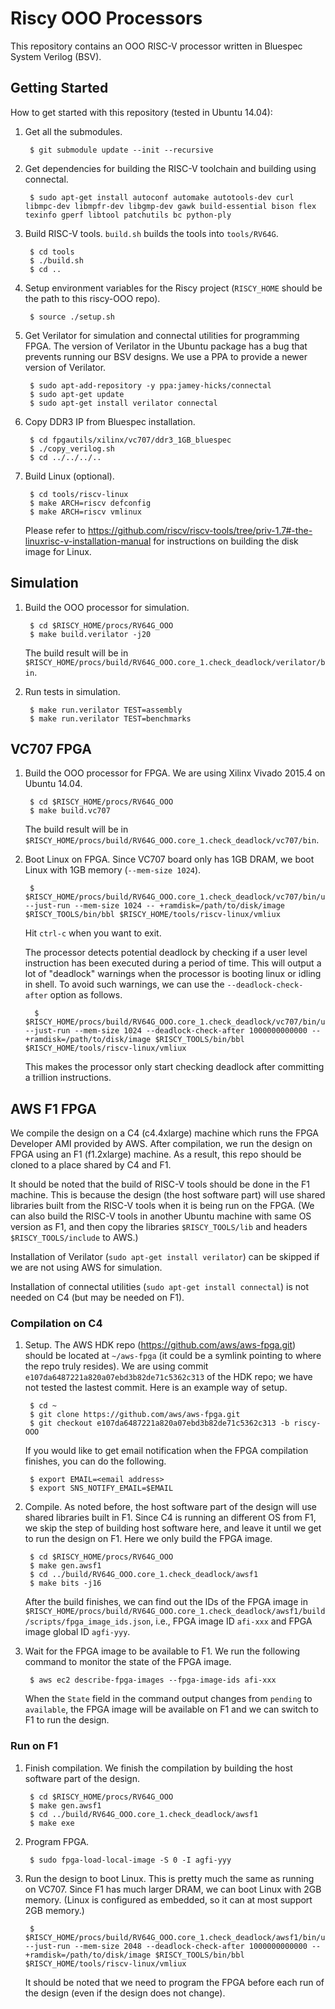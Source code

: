 # Riscy OOO Processors

This repository contains an OOO RISC-V processor written in Bluespec System Verilog (BSV).

## Getting Started

How to get started with this repository (tested in Ubuntu 14.04):

1. Get all the submodules.

        $ git submodule update --init --recursive

2. Get dependencies for building the RISC-V toolchain and building using connectal.

        $ sudo apt-get install autoconf automake autotools-dev curl libmpc-dev libmpfr-dev libgmp-dev gawk build-essential bison flex texinfo gperf libtool patchutils bc python-ply

3. Build RISC-V tools.
`build.sh` builds the tools into `tools/RV64G`.

        $ cd tools
        $ ./build.sh
        $ cd ..

4. Setup environment variables for the Riscy project (`RISCY_HOME` should be the path to this riscy-OOO repo).

        $ source ./setup.sh

5. Get Verilator for simulation and connectal utilities for programming FPGA.
The version of Verilator in the Ubuntu package has a bug that prevents running our BSV designs.
We use a PPA to provide a newer version of Verilator.

        $ sudo apt-add-repository -y ppa:jamey-hicks/connectal
        $ sudo apt-get update
        $ sudo apt-get install verilator connectal

6. Copy DDR3 IP from Bluespec installation.

        $ cd fpgautils/xilinx/vc707/ddr3_1GB_bluespec
        $ ./copy_verilog.sh
        $ cd ../../../..

7. Build Linux (optional).

        $ cd tools/riscv-linux
        $ make ARCH=riscv defconfig
        $ make ARCH=riscv vmlinux
        
    Please refer to https://github.com/riscv/riscv-tools/tree/priv-1.7#-the-linuxrisc-v-installation-manual for instructions on building the disk image for Linux.

## Simulation
1. Build the OOO processor for simulation.

        $ cd $RISCY_HOME/procs/RV64G_OOO
        $ make build.verilator -j20

    The build result will be in `$RISCY_HOME/procs/build/RV64G_OOO.core_1.check_deadlock/verilator/bin`.

2. Run tests in simulation.

        $ make run.verilator TEST=assembly
        $ make run.verilator TEST=benchmarks

## VC707 FPGA
1. Build the OOO processor for FPGA.
We are using Xilinx Vivado 2015.4 on Ubuntu 14.04.

        $ cd $RISCY_HOME/procs/RV64G_OOO
        $ make build.vc707

    The build result will be in `$RISCY_HOME/procs/build/RV64G_OOO.core_1.check_deadlock/vc707/bin`.
    
2. Boot Linux on FPGA.
Since VC707 board only has 1GB DRAM, we boot Linux with 1GB memory (`--mem-size 1024`).

        $ $RISCY_HOME/procs/build/RV64G_OOO.core_1.check_deadlock/vc707/bin/ubuntu.exe --just-run --mem-size 1024 -- +ramdisk=/path/to/disk/image $RISCY_TOOLS/bin/bbl $RISCY_HOME/tools/riscv-linux/vmliux
 
     Hit `ctrl-c` when you want to exit.
     
     The processor detects potential deadlock by checking if a user level instruction has been executed during a period of time.
     This will output a lot of "deadlock" warnings when the processor is booting linux or idling in shell.
     To avoid such warnings, we can use the `--deadlock-check-after` option as follows.
     
         $ $RISCY_HOME/procs/build/RV64G_OOO.core_1.check_deadlock/vc707/bin/ubuntu.exe --just-run --mem-size 1024 --deadlock-check-after 1000000000000 -- +ramdisk=/path/to/disk/image $RISCY_TOOLS/bin/bbl $RISCY_HOME/tools/riscv-linux/vmliux
      
      This makes the processor only start checking deadlock after committing a trillion instructions.
  
## AWS F1 FPGA
We compile the design on a C4 (c4.4xlarge) machine which runs the FPGA Developer AMI provided by AWS.
After compilation, we run the design on FPGA using an F1 (f1.2xlarge) machine.
As a result, this repo should be cloned to a place shared by C4 and F1.

It should be noted that the build of RISC-V tools should be done in the F1 machine.
This is because the design (the host software part) will use shared libraries built from the RISC-V tools when it is being run on the FPGA.
(We can also build the RISC-V tools in another Ubuntu machine with same OS version as F1, and then copy the libraries `$RISCY_TOOLS/lib` and headers `$RISCY_TOOLS/include` to AWS.)

Installation of Verilator (`sudo apt-get install verilator`) can be skipped if we are not using AWS for simulation.

Installation of connectal utilities (`sudo apt-get install connectal`) is not needed on C4 (but may be needed on F1).

### Compilation on C4
1. Setup.
The AWS HDK repo (https://github.com/aws/aws-fpga.git) should be located at `~/aws-fpga` (it could be a symlink pointing to where the repo truly resides).
We are using commit `e107da6487221a820a07ebd3b82de71c5362c313` of the HDK repo; we have not tested the lastest commit.
Here is an example way of setup.

        $ cd ~
        $ git clone https://github.com/aws/aws-fpga.git
        $ git checkout e107da6487221a820a07ebd3b82de71c5362c313 -b riscy-OOO

    If you would like to get email notification when the FPGA compilation finishes, you can do the following.
    
        $ export EMAIL=<email address>
        $ export SNS_NOTIFY_EMAIL=$EMAIL

2. Compile.
As noted before, the host software part of the design will use shared libraries built in F1.
Since C4 is running an different OS from F1, we skip the step of building host software here, and leave it until we get to run the design on F1.
Here we only build the FPGA image.

        $ cd $RISCY_HOME/procs/RV64G_OOO
        $ make gen.awsf1
        $ cd ../build/RV64G_OOO.core_1.check_deadlock/awsf1
        $ make bits -j16

    After the build finishes, we can find out the IDs of the FPGA image in `$RISCY_HOME/procs/build/RV64G_OOO.core_1.check_deadlock/awsf1/build/scripts/fpga_image_ids.json`, i.e., FPGA image ID `afi-xxx` and FPGA image global ID `agfi-yyy`.

3. Wait for the FPGA image to be available to F1.
We run the following command to monitor the state of the FPGA image.

        $ aws ec2 describe-fpga-images --fpga-image-ids afi-xxx

    When the `State` field in the command output changes from `pending` to `available`, the FPGA image will be available on F1 and we can switch to F1 to run the design.

### Run on F1
1. Finish compilation.
We finish the compilation by building the host software part of the design.

        $ cd $RISCY_HOME/procs/RV64G_OOO
        $ make gen.awsf1
        $ cd ../build/RV64G_OOO.core_1.check_deadlock/awsf1
        $ make exe
 
2. Program FPGA.
 
        $ sudo fpga-load-local-image -S 0 -I agfi-yyy

3. Run the design to boot Linux.
This is pretty much the same as running on VC707.
Since F1 has much larger DRAM, we can boot Linux with 2GB memory.
(Linux is configured as embedded, so it can at most support 2GB memory.)

        $ $RISCY_HOME/procs/build/RV64G_OOO.core_1.check_deadlock/awsf1/bin/ubuntu.exe --just-run --mem-size 2048 --deadlock-check-after 1000000000000 -- +ramdisk=/path/to/disk/image $RISCY_TOOLS/bin/bbl $RISCY_HOME/tools/riscv-linux/vmliux

    It should be noted that we need to program the FPGA before each run of the design (even if the design does not change).
